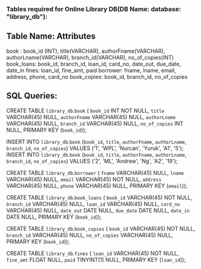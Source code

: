 ### Tables required for Online Library DB(DB Name:  database: "library_db"):
## Table Name: Attributes

book : book_id (INT), title(VARCHAR), authorFname(VARCHAR), authorLname(VARCHAR), branch_id(VARCHAR), no_of_copies(INT)
book_loans: book_id, branch_id, loan_id, card_no, date_out, due_date, date_in
fines:     loan_id, fine_amt, paid
borrower: fname, lname, email, address, phone, card_no
book_copies: book_id, branch_id, no_of_copies



<!-- /bookList/:book_id/:title/:authorFname/:authorFname
/bookLoanList/:card_no/:book_id/:fname/:lname
/fetchTotalFineAmt/:cardNo/' -->

## SQL Queries:

CREATE TABLE `library_db`.`book` (
  `book_id` INT NOT NULL,
  `title` VARCHAR(45) NULL,
  `authorFname` VARCHAR(45) NULL,
  `authorLname` VARCHAR(45) NULL,
  `branch_id` VARCHAR(45) NULL,
  `no_of_copies` INT NULL,
  PRIMARY KEY (`book_id`));

<!-- To Insert the Books data -->
INSERT INTO `library_db`.`book` (`book_id`, `title`, `authorFname`, `authorLname`, `branch_id`, `no_of_copies`) VALUES ('1', 'WPL', 'Nurcan', 'Yuruk', 'A1', '5');
INSERT INTO `library_db`.`book` (`book_id`, `title`, `authorFname`, `authorLname`, `branch_id`, `no_of_copies`) VALUES ('2', 'ML', 'Andrew', 'Ng', 'A2', '19');

CREATE TABLE `library_db`.`borrower` (
  `fname` VARCHAR(45) NULL,
  `lname` VARCHAR(45) NULL,
  `email` VARCHAR(45) NOT NULL,
  `address` VARCHAR(45) NULL,
  `phone` VARCHAR(45) NULL,
  PRIMARY KEY (`email`));

CREATE TABLE `library_db`.`book_loans` (
  `book_id` VARCHAR(45) NOT NULL,
  `branch_id` VARCHAR(45) NULL,
  `loan_id` VARCHAR(45) NULL,
  `card_no` VARCHAR(45) NULL,
  `date_out` DATE NULL,
  `due_date` DATE NULL,
  `date_in` DATE NULL,
  PRIMARY KEY (`book_id`));

CREATE TABLE `library_db`.`book_copies` (
  `book_id` VARCHAR(45) NOT NULL,
  `branch_id` VARCHAR(45) NULL,
  `no_of_copies` VARCHAR(45) NULL,
  PRIMARY KEY (`book_id`));


CREATE TABLE `library_db`.`fines` (
  `loan_id` VARCHAR(45) NOT NULL,
  `fine_amt` FLOAT NULL,
  `paid` TINYINT(1) NULL,
  PRIMARY KEY (`loan_id`));

